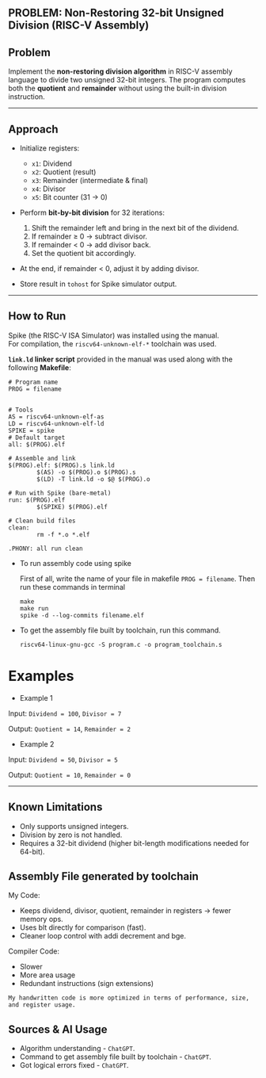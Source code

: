 ## PROBLEM: Non-Restoring 32-bit Unsigned Division (RISC-V Assembly)

## Problem  
Implement the **non-restoring division algorithm** in RISC-V assembly language to divide two unsigned 32-bit integers. The program computes both the **quotient** and **remainder** without using the built-in division instruction.

---

## Approach  
- Initialize registers:
  - `x1`: Dividend  
  - `x2`: Quotient (result)  
  - `x3`: Remainder (intermediate & final)  
  - `x4`: Divisor  
  - `x5`: Bit counter (31 → 0)  

- Perform **bit-by-bit division** for 32 iterations:
  1. Shift the remainder left and bring in the next bit of the dividend.  
  2. If remainder ≥ 0 → subtract divisor.  
  3. If remainder < 0 → add divisor back.  
  4. Set the quotient bit accordingly.  

- At the end, if remainder < 0, adjust it by adding divisor.  
- Store result in `tohost` for Spike simulator output.

---

## How to Run

Spike (the RISC-V ISA Simulator) was installed using the manual.  
For compilation, the `riscv64-unknown-elf-*` toolchain was used.

**`link.ld` linker script** provided in the manual was used along with the following **Makefile**:
```
# Program name
PROG = filename


# Tools
AS = riscv64-unknown-elf-as
LD = riscv64-unknown-elf-ld
SPIKE = spike
# Default target
all: $(PROG).elf

# Assemble and link
$(PROG).elf: $(PROG).s link.ld
        $(AS) -o $(PROG).o $(PROG).s
        $(LD) -T link.ld -o $@ $(PROG).o

# Run with Spike (bare-metal)
run: $(PROG).elf
        $(SPIKE) $(PROG).elf

# Clean build files
clean:
        rm -f *.o *.elf

.PHONY: all run clean
```
- To run assembly code using spike
  
  First of all, write the name of your file in makefile
  `PROG = filename`. 
  Then run these commands in terminal
  ```
  make
  make run
  spike -d --log-commits filename.elf
  ```
- To get the assembly file built by toolchain, run this command.
  ```
  riscv64-linux-gnu-gcc -S program.c -o program_toolchain.s

# Examples
- Example 1
  
Input: `Dividend = 100`, `Divisor = 7`

Output: `Quotient = 14`, `Remainder = 2`

- Example 2

Input: `Dividend = 50`, `Divisor = 5`

Output: `Quotient = 10`, `Remainder = 0`

--- 

## Known Limitations

- Only supports unsigned integers.
- Division by zero is not handled.
- Requires a 32-bit dividend (higher bit-length modifications needed for 64-bit).

## Assembly File generated by toolchain

My Code:

- Keeps dividend, divisor, quotient, remainder in registers → fewer memory ops.
- Uses blt directly for comparison (fast).
- Cleaner loop control with addi decrement and bge.

Compiler Code:
- Slower
- More area usage
- Redundant instructions (sign extensions)

`My handwritten code is more optimized in terms of performance, size, and register usage.`

## Sources & AI Usage

- Algorithm understanding - `ChatGPT`.
- Command to get assembly file built by toolchain - `ChatGPT`.
- Got logical errors fixed - `ChatGPT`.
  